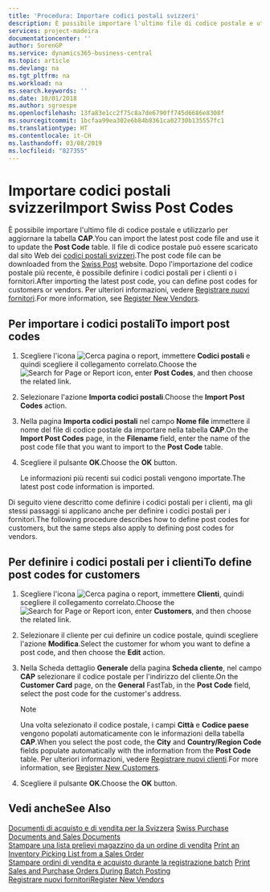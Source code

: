 ```yaml
---
title: 'Procedura: Importare codici postali svizzeri'
description: È possibile importare l'ultimo file di codice postale e utilizzarlo per aggiornare la tabella CAP. Il file di codice postale può essere scaricato dal sito Web dei codici postali svizzeri. Dopo l'importazione del codice postale più recente, è possibile definire i codici postali per i clienti o i fornitori.
services: project-madeira
documentationcenter: ''
author: SorenGP
ms.service: dynamics365-business-central
ms.topic: article
ms.devlang: na
ms.tgt_pltfrm: na
ms.workload: na
ms.search.keywords: ''
ms.date: 10/01/2018
ms.author: sgroespe
ms.openlocfilehash: 13fa83e1cc2f75c8a7de6790ff745d6686e8308f
ms.sourcegitcommit: 1bcfaa99ea302e6b84b8361ca02730b135557fc1
ms.translationtype: HT
ms.contentlocale: it-CH
ms.lasthandoff: 03/08/2019
ms.locfileid: "827355"
---
```

# <a name="import-swiss-post-codes"></a><span data-ttu-id="06e18-105">Importare codici postali svizzeri</span><span class="sxs-lookup"><span data-stu-id="06e18-105">Import Swiss Post Codes</span></span>
<span data-ttu-id="06e18-106">È possibile importare l'ultimo file di codice postale e utilizzarlo per aggiornare la tabella **CAP**.</span><span class="sxs-lookup"><span data-stu-id="06e18-106">You can import the latest post code file and use it to update the **Post Code** table.</span></span> <span data-ttu-id="06e18-107">Il file di codice postale può essere scaricato dal sito Web dei [codici postali svizzeri](https://go.microsoft.com/fwlink/?LinkId=150292).</span><span class="sxs-lookup"><span data-stu-id="06e18-107">The post code file can be downloaded from the [Swiss Post](https://go.microsoft.com/fwlink/?LinkId=150292) website.</span></span> <span data-ttu-id="06e18-108">Dopo l'importazione del codice postale più recente, è possibile definire i codici postali per i clienti o i fornitori.</span><span class="sxs-lookup"><span data-stu-id="06e18-108">After importing the latest post code, you can define post codes for customers or vendors.</span></span> <span data-ttu-id="06e18-109">Per ulteriori informazioni, vedere [Registrare nuovi fornitori](../../purchasing-how-register-new-vendors.md).</span><span class="sxs-lookup"><span data-stu-id="06e18-109">For more information, see [Register New Vendors](../../purchasing-how-register-new-vendors.md).</span></span>  

## <a name="to-import-post-codes"></a><span data-ttu-id="06e18-110">Per importare i codici postali</span><span class="sxs-lookup"><span data-stu-id="06e18-110">To import post codes</span></span>  

1.  <span data-ttu-id="06e18-111">Scegliere l'icona ![Cerca pagina o report](../../media/ui-search/search_small.png "Cerca pagina o report"), immettere **Codici postali** e quindi scegliere il collegamento correlato.</span><span class="sxs-lookup"><span data-stu-id="06e18-111">Choose the ![Search for Page or Report](../../media/ui-search/search_small.png "Search for Page or Report icon") icon, enter **Post Codes**, and then choose the related link.</span></span>  
2.  <span data-ttu-id="06e18-112">Selezionare l'azione **Importa codici postali**.</span><span class="sxs-lookup"><span data-stu-id="06e18-112">Choose the **Import Post Codes** action.</span></span>  
3.  <span data-ttu-id="06e18-113">Nella pagina **Importa codici postali** nel campo **Nome file** immettere il nome del file di codice postale da importare nella tabella **CAP**.</span><span class="sxs-lookup"><span data-stu-id="06e18-113">On the **Import Post Codes** page, in the **Filename** field, enter the name of the post code file that you want to import to the **Post Code** table.</span></span>  
4.  <span data-ttu-id="06e18-114">Scegliere il pulsante **OK**.</span><span class="sxs-lookup"><span data-stu-id="06e18-114">Choose the **OK** button.</span></span>  

    <span data-ttu-id="06e18-115">Le informazioni più recenti sui codici postali vengono importate.</span><span class="sxs-lookup"><span data-stu-id="06e18-115">The latest post code information is imported.</span></span>  

<span data-ttu-id="06e18-116">Di seguito viene descritto come definire i codici postali per i clienti, ma gli stessi passaggi si applicano anche per definire i codici postali per i fornitori.</span><span class="sxs-lookup"><span data-stu-id="06e18-116">The following procedure describes how to define post codes for customers, but the same steps also apply to defining post codes for vendors.</span></span>  

## <a name="to-define-post-codes-for-customers"></a><span data-ttu-id="06e18-117">Per definire i codici postali per i clienti</span><span class="sxs-lookup"><span data-stu-id="06e18-117">To define post codes for customers</span></span>  

1.  <span data-ttu-id="06e18-118">Scegliere l'icona ![Cerca pagina o report](../../media/ui-search/search_small.png "icona Cerca pagina o report"), immettere **Clienti**, quindi scegliere il collegamento correlato.</span><span class="sxs-lookup"><span data-stu-id="06e18-118">Choose the ![Search for Page or Report](../../media/ui-search/search_small.png "Search for Page or Report icon") icon, enter **Customers**, and then choose the related link.</span></span>  
2.  <span data-ttu-id="06e18-119">Selezionare il cliente per cui definire un codice postale, quindi scegliere l'azione **Modifica**.</span><span class="sxs-lookup"><span data-stu-id="06e18-119">Select the customer for whom you want to define a post code, and then choose the **Edit** action.</span></span>  
3.  <span data-ttu-id="06e18-120">Nella Scheda dettaglio **Generale** della pagina **Scheda cliente**, nel campo **CAP** selezionare il codice postale per l'indirizzo del cliente.</span><span class="sxs-lookup"><span data-stu-id="06e18-120">On the **Customer Card** page, on the **General** FastTab, in the **Post Code** field, select the post code for the customer's address.</span></span>  

    > [!NOTE]  
    >  <span data-ttu-id="06e18-121">Una volta selezionato il codice postale, i campi **Città** e **Codice paese** vengono popolati automaticamente con le informazioni della tabella **CAP**.</span><span class="sxs-lookup"><span data-stu-id="06e18-121">When you select the post code, the **City** and **Country/Region Code** fields populate automatically with the information from the **Post Code** table.</span></span> <span data-ttu-id="06e18-122">Per ulteriori informazioni, vedere [Registrare nuovi clienti](../../sales-how-register-new-customers.md).</span><span class="sxs-lookup"><span data-stu-id="06e18-122">For more information, see [Register New Customers](../../sales-how-register-new-customers.md).</span></span>  

4.  <span data-ttu-id="06e18-123">Scegliere il pulsante **OK**.</span><span class="sxs-lookup"><span data-stu-id="06e18-123">Choose the **OK** button.</span></span>  

## <a name="see-also"></a><span data-ttu-id="06e18-124">Vedi anche</span><span class="sxs-lookup"><span data-stu-id="06e18-124">See Also</span></span>   
 <span data-ttu-id="06e18-125">[Documenti di acquisto e di vendita per la Svizzera](swiss-purchase-documents-and-sales-documents.md) </span><span class="sxs-lookup"><span data-stu-id="06e18-125">[Swiss Purchase Documents and Sales Documents](swiss-purchase-documents-and-sales-documents.md) </span></span>  
 <span data-ttu-id="06e18-126">[Stampare una lista prelievi magazzino da un ordine di vendita](how-to-print-an-inventory-picking-list-from-a-sales-order.md) </span><span class="sxs-lookup"><span data-stu-id="06e18-126">[Print an Inventory Picking List from a Sales Order](how-to-print-an-inventory-picking-list-from-a-sales-order.md) </span></span>  
 <span data-ttu-id="06e18-127">[Stampare ordini di vendita e acquisto durante la registrazione batch](how-to-print-sales-and-purchase-orders-during-batch-posting.md) </span><span class="sxs-lookup"><span data-stu-id="06e18-127">[Print Sales and Purchase Orders During Batch Posting](how-to-print-sales-and-purchase-orders-during-batch-posting.md) </span></span>  
 [<span data-ttu-id="06e18-128">Registrare nuovi fornitori</span><span class="sxs-lookup"><span data-stu-id="06e18-128">Register New Vendors</span></span>](../../purchasing-how-register-new-vendors.md)  
